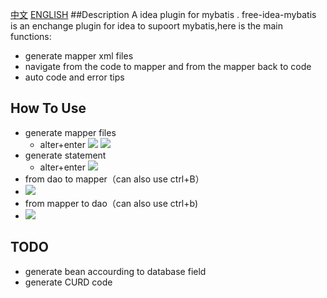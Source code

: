 [中文](README.md) [ENGLISH](README_EN.md)
##Description
A idea plugin for mybatis .
free-idea-mybatis is an enchange plugin for idea to supoort mybatis,here is the main functions: 
- generate mapper xml files
- navigate from the code to mapper and from the mapper back to code
- auto code and error tips

## How To Use
- generate mapper files
    - alter+enter 
![](https://raw.githubusercontent.com/wuzhizhan/free-idea-mybatis/master/doc/img/create_mapper.png)
![](https://raw.githubusercontent.com/wuzhizhan/free-idea-mybatis/master/doc/img/choose_mapper_folder.jpg)
- generate statement 
    - alter+enter
![](https://raw.githubusercontent.com/wuzhizhan/free-idea-mybatis/master/doc/img/create_statement.jpg)
- from dao to  mapper（can also use ctrl+B）
- ![](https://raw.githubusercontent.com/wuzhizhan/free-idea-mybatis/master/doc/img/to_mapper.jpg)
- from mapper to dao（can also use ctrl+b)
- ![](https://raw.githubusercontent.com/wuzhizhan/free-idea-mybatis/master/doc/img/to_code.jpg)


## TODO
- generate bean accourding to database field
- generate CURD code
